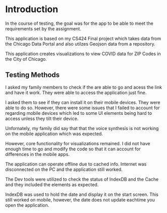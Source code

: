 
# Introduction
In the course of testing, the goal was for the app to be able to
meet the requirements set by the assignment.

This application is based on my CS424 Final project which 
takes data from the Chicago Data Portal and also utilzes
Geojson data from a repository.

This application creates visualizations to view COVID data for ZIP Codes
in the City of Chicago.

## Testing Methods
I asked my family members to check if the are able to go and acess the link and have it work.
They were able to access the application just fine.

I asked them to see if they can install it on their mobile devices.
They were able to do so. However, there were some issues that I failed to account 
for regarding mobile devices which led to some UI elements being hard to access unless they
tilt their device.

Unfornately, my family did say that that the voice synthesis is not working on the mobile application which was expected.

However, core functionality for visualizations remained. I did not have enough time to go and modify the code so that it can account for differences in the mobile apps.

The application can operate offline due to cached info. Internet was disconnected on the PC
and the application still worked.

The Dev tools were utilized to check the status of IndexDB and the Cache and they included the elements as expected.

IndexDB was used to hold the date and display it on the start screen. This still worked on mobile, however, the date does not update eachtime you open the application.


